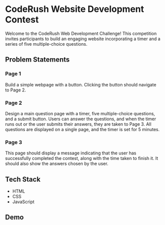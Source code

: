 # CodeRush Website Development Contest

Welcome to the CodeRush Web Development Challenge! This competition invites participants to build an engaging website incorporating a timer and a series of five multiple-choice questions.

## Problem Statements

### Page 1
Build a simple webpage with a button. Clicking the button should navigate to Page 2.

### Page 2
Design a main question page with a timer, five multiple-choice questions, and a submit button. Users can answer the questions, and when the timer runs out or the user submits their answers, they are taken to Page 3. All questions are displayed on a single page, and the timer is set for 5 minutes.

### Page 3
This page should display a message indicating that the user has successfully completed the contest, along with the time taken to finish it. It should also show the answers chosen by the user.

## Tech Stack

- HTML
- CSS
- JavaScript

## Demo


